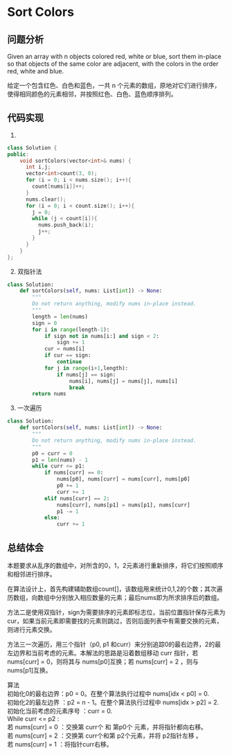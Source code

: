 #  Sort Colors

## 问题分析

Given an array with n objects colored red, white or blue, sort them in-place so that objects of the same color are adjacent, with the colors in the order red, white and blue.

给定一个包含红色、白色和蓝色，一共 n 个元素的数组，原地对它们进行排序，使得相同颜色的元素相邻，并按照红色、白色、蓝色顺序排列。

## 代码实现

1.
``` C++
class Solution {
public:
    void sortColors(vector<int>& nums) {
      int i,j;
      vector<int>count(3, 0);
      for (i = 0; i < nums.size(); i++){
        count[nums[i]]++;
      }
      nums.clear();
      for (i = 0; i < count.size(); i++){
        j = 0;
        while (j < count[i]){
          nums.push_back(i);
          j++;
        }
      }
    }
};
```

2. 双指针法
```python
class Solution:
    def sortColors(self, nums: List[int]) -> None:
        """
        Do not return anything, modify nums in-place instead.
        """
        length = len(nums)
        sign = 0
        for i in range(length-1):
            if sign not in nums[i:] and sign < 2:
                sign += 1
            cur = nums[i]
            if cur == sign:
                continue
            for j in range(i+1,length):
                if nums[j] == sign:
                    nums[i], nums[j] = nums[j], nums[i]
                    break
        return nums
```

3. 一次遍历
```python
class Solution:
    def sortColors(self, nums: List[int]) -> None:
        """
        Do not return anything, modify nums in-place instead.
        """
        p0 = curr = 0
        p1 = len(nums) - 1
        while curr <= p1:
            if nums[curr] == 0:
                nums[p0], nums[curr] = nums[curr], nums[p0]
                p0 += 1
                curr += 1
            elif nums[curr] == 2:
                nums[curr], nums[p1] = nums[p1], nums[curr]
                p1 -= 1
            else:
                curr += 1
```

## 总结体会

本题要求从乱序的数组中，对所含的0，1，2元素进行重新排序，将它们按照顺序和相邻进行排序。

在算法设计上，首先构建辅助数组count[]，该数组用来统计0,1,2的个数；其次遍历数组，向数组中分别放入相应数量的元素；最后nums即为所求排序后的数组。

方法二是使用双指针，sign为需要排序的元素即标志位，当前位置指针保存元素为cur，如果当前元素即需要找的元素则跳过，否则后面列表中有需要交换的元素，则进行元素交换。

方法三一次遍历，用三个指针（p0, p1 和curr）来分别追踪0的最右边界，2的最左边界和当前考虑的元素。本解法的思路是沿着数组移动 curr 指针，若nums[curr] = 0，则将其与 nums[p0]互换；若 nums[curr] = 2 ，则与 nums[p1]互换。

算法  
初始化0的最右边界：p0 = 0。在整个算法执行过程中 nums[idx < p0] = 0.  
初始化2的最左边界 ：p2 = n - 1。在整个算法执行过程中 nums[idx > p2] = 2.  
初始化当前考虑的元素序号 ：curr = 0.  
While curr <= p2 :  
    若 nums[curr] = 0 ：交换第 curr个 和 第p0个 元素，并将指针都向右移。  
    若 nums[curr] = 2 ：交换第 curr个和第 p2个元素，并将 p2指针左移 。  
    若 nums[curr] = 1 ：将指针curr右移。  
